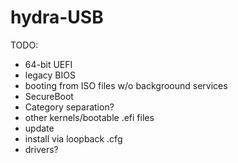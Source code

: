 # hydra-USB
TODO: 
+ 64-bit UEFI
+ legacy BIOS
+ booting from ISO files w/o backgroound services
+ SecureBoot
+ Category separation?
+ other kernels/bootable .efi files
+ update
+ install via loopback .cfg
+ drivers?
